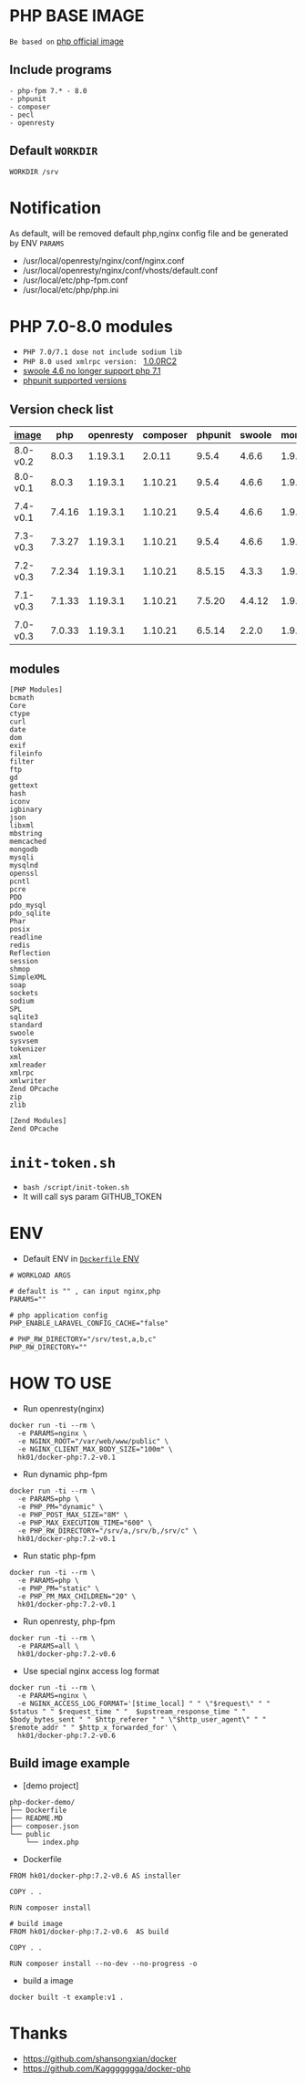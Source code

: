 # PHP BASE IMAGE

`Be based on` [php official image](https://hub.docker.com/_/php)

## Include programs

```
- php-fpm 7.* - 8.0
- phpunit
- composer
- pecl
- openresty
```

## Default `WORKDIR`

```
WORKDIR /srv
```

# Notification

As default, will be removed default php,nginx config file and be generated by ENV `PARAMS`
- /usr/local/openresty/nginx/conf/nginx.conf
- /usr/local/openresty/nginx/conf/vhosts/default.conf
- /usr/local/etc/php-fpm.conf
- /usr/local/etc/php/php.ini


# PHP 7.0-8.0 modules

* `PHP 7.0/7.1 dose not include sodium lib`
* `PHP 8.0 used xmlrpc version: ` [1.0.0RC2](https://pecl.php.net/package/xmlrpc)
* [swoole 4.6 no longer support php 7.1](https://pecl.php.net/package-changelog.php?package=swoole)
* [phpunit supported versions](https://phpunit.de/supported-versions.html)

## Version check list
|[image](https://hub.docker.com/r/hk01/docker-php)|php|openresty|composer|phpunit|swoole|mongodb|mysql|redis|
|-|-|-|-|-|-|-|-|-|
|8.0-v0.2|8.0.3|1.19.3.1|2.0.11|9.5.4|4.6.6|1.9.1|8.0.3|5.3.4|
|8.0-v0.1|8.0.3|1.19.3.1|1.10.21|9.5.4|4.6.6|1.9.1|8.0.3|5.3.4|
||
|7.4-v0.1|7.4.16|1.19.3.1|1.10.21|9.5.4|4.6.6|1.9.1|7.4.16|5.3.4|
||
|7.3-v0.3|7.3.27|1.19.3.1|1.10.21|9.5.4|4.6.6|1.9.1|5.0.12-dev|5.3.4|
||
|7.2-v0.3|7.2.34|1.19.3.1|1.10.21|8.5.15|4.3.3|1.9.1|5.0.12-dev|5.3.4|
||
|7.1-v0.3|7.1.33|1.19.3.1|1.10.21|7.5.20|4.4.12|1.9.1|5.0.12-dev|5.3.4|
||
|7.0-v0.3|7.0.33|1.19.3.1|1.10.21|6.5.14|2.2.0|1.9.1|5.0.12-dev|5.3.4|

## modules
```
[PHP Modules]
bcmath
Core
ctype
curl
date
dom
exif
fileinfo
filter
ftp
gd
gettext
hash
iconv
igbinary
json
libxml
mbstring
memcached
mongodb
mysqli
mysqlnd
openssl
pcntl
pcre
PDO
pdo_mysql
pdo_sqlite
Phar
posix
readline
redis
Reflection
session
shmop
SimpleXML
soap
sockets
sodium
SPL
sqlite3
standard
swoole
sysvsem
tokenizer
xml
xmlreader
xmlrpc
xmlwriter
Zend OPcache
zip
zlib

[Zend Modules]
Zend OPcache
```

# `init-token.sh`
* `bash /script/init-token.sh`
* It will call sys param GITHUB_TOKEN

# ENV
* Default ENV in [`Dockerfile` ENV](./Dockerfile)
``` shell
# WORKLOAD ARGS

# default is "" , can input nginx,php
PARAMS=""

# php application config
PHP_ENABLE_LARAVEL_CONFIG_CACHE="false"

# PHP_RW_DIRECTORY="/srv/test,a,b,c"
PHP_RW_DIRECTORY=""
```

# HOW TO USE
* Run openresty(nginx)

``` shell
docker run -ti --rm \
  -e PARAMS=nginx \
  -e NGINX_ROOT="/var/web/www/public" \
  -e NGINX_CLIENT_MAX_BODY_SIZE="100m" \
  hk01/docker-php:7.2-v0.1
```

* Run dynamic php-fpm

``` shell
docker run -ti --rm \
  -e PARAMS=php \
  -e PHP_PM="dynamic" \
  -e PHP_POST_MAX_SIZE="8M" \
  -e PHP_MAX_EXECUTION_TIME="600" \
  -e PHP_RW_DIRECTORY="/srv/a,/srv/b,/srv/c" \
  hk01/docker-php:7.2-v0.1
```

* Run static php-fpm

``` shell
docker run -ti --rm \
  -e PARAMS=php \
  -e PHP_PM="static" \
  -e PHP_PM_MAX_CHILDREN="20" \
  hk01/docker-php:7.2-v0.1
```

* Run openresty, php-fpm

``` shell
docker run -ti --rm \
  -e PARAMS=all \
  hk01/docker-php:7.2-v0.6
```

* Use special nginx access log format
``` shell
docker run -ti --rm \
  -e PARAMS=nginx \
  -e NGINX_ACCESS_LOG_FORMAT='[$time_local] " " \"$request\" " "  $status " " $request_time " "  $upstream_response_time " " $body_bytes_sent " " $http_referer " " \"$http_user_agent\" " " $remote_addr " " $http_x_forwarded_for' \
  hk01/docker-php:7.2-v0.6
```

## Build image example 

* [demo project]

```
php-docker-demo/
├── Dockerfile
├── README.MD
├── composer.json
└── public
    └── index.php
```

* Dockerfile 

```
FROM hk01/docker-php:7.2-v0.6 AS installer

COPY . .

RUN composer install

# build image
FROM hk01/docker-php:7.2-v0.6  AS build

COPY . .

RUN composer install --no-dev --no-progress -o
```

* build a image

```shell
docker built -t example:v1 .
```

# 
# Thanks
- <https://github.com/shansongxian/docker>
- <https://github.com/Kaggggggga/docker-php>
